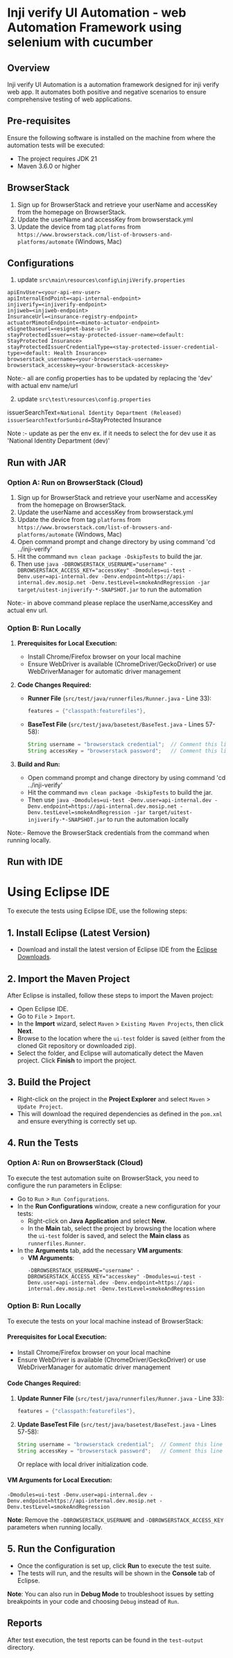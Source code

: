 # Inji verify UI Automation - web Automation Framework using selenium with cucumber

## Overview

Inji verify UI Automation is a automation framework designed for inji verify web app. It automates both positive and negative scenarios to ensure comprehensive testing of web applications.

## Pre-requisites

Ensure the following software is installed on the machine from where the automation tests will be executed:
- The project requires JDK 21
- Maven 3.6.0 or higher

## BrowserStack
1. Sign up for BrowserStack and retrieve your userName and accessKey from the homepage on BrowserStack.
2. Update the userName and accessKey from browserstack.yml
3. Update the device from tag `platforms` from `https://www.browserstack.com/list-of-browsers-and-platforms/automate` (Windows, Mac)


## Configurations

1. update `src\main\resources\config\injiVerify.properties`

```properties
apiEnvUser=<your-api-env-user>
apiInternalEndPoint=<api-internal-endpoint>
injiverify=<injiverify-endpoint>
injiweb=<injiweb-endpoint>
InsuranceUrl=<insurance-registry-endpoint>
actuatorMimotoEndpoint=<mimoto-actuator-endpoint>
eSignetbaseurl=<esignet-base-url>
stayProtectedIssuer=<stay-protected-issuer-name><default: StayProtected Insurance>
stayProtectedIssuerCredentialType=<stay-protected-issuer-credential-type><default: Health Insurance>
browserstack_username=<your-browserstack-username>
browserstack_accesskey=<your-browserstack-accesskey>
```


Note:- all are config properties has to be updated by replacing the 'dev' with  actual env name/url

2. update `src\test\resources\config.properties`

issuerSearchText=`National Identity Department (Released)
issuerSearchTextforSunbird=`StayProtected Insurance

Note :- update as per the env ex. if it needs to select the for dev use it as 'National Identity Department (dev)'


## Run with JAR

### **Option A: Run on BrowserStack (Cloud)**

1. Sign up for BrowserStack and retrieve your userName and accessKey from the homepage on BrowserStack.
2. Update the userName and accessKey from browserstack.yml
3. Update the device from tag `platforms` from `https://www.browserstack.com/list-of-browsers-and-platforms/automate` (Windows, Mac)
4. Open command prompt and change directory by using command 'cd ../inji-verify'
5. Hit the command `mvn clean package -DskipTests` to build the jar.
6. Then use `java -DBROWSERSTACK_USERNAME="username" -DBROWSERSTACK_ACCESS_KEY="accessKey" -Dmodules=ui-test -Denv.user=api-internal.dev -Denv.endpoint=https://api-internal.dev.mosip.net -Denv.testLevel=smokeAndRegression -jar target/uitest-injiverify-*-SNAPSHOT.jar` to run the automation 

Note:- in above command please replace the userName,accessKey and actual env url.

### **Option B: Run Locally**

1. **Prerequisites for Local Execution:**
   - Install Chrome/Firefox browser on your local machine
   - Ensure WebDriver is available (ChromeDriver/GeckoDriver) or use WebDriverManager for automatic driver management

2. **Code Changes Required:**
   - **Runner File** (`src/test/java/runnerfiles/Runner.java` - Line 33):
     ```java
     features = {"classpath:featurefiles"},
     ```
   - **BaseTest File** (`src/test/java/basetest/BaseTest.java` - Lines 57-58):
     ```java
     String username = "browserstack credential";  // Comment this line for local execution
     String accessKey = "browserstack password";   // Comment this line for local execution
     ```

3. **Build and Run:**
   - Open command prompt and change directory by using command 'cd ../inji-verify'
   - Hit the command `mvn clean package -DskipTests` to build the jar.
   - Then use `java -Dmodules=ui-test -Denv.user=api-internal.dev -Denv.endpoint=https://api-internal.dev.mosip.net -Denv.testLevel=smokeAndRegression -jar target/uitest-injiverify-*-SNAPSHOT.jar` to run the automation locally

Note:- Remove the BrowserStack credentials from the command when running locally.


## Run with IDE
# Using Eclipse IDE

To execute the tests using Eclipse IDE, use the following steps:

## 1. **Install Eclipse (Latest Version)**
   - Download and install the latest version of Eclipse IDE from the [Eclipse Downloads](https://www.eclipse.org/downloads/).

## 2. **Import the Maven Project**

   After Eclipse is installed, follow these steps to import the Maven project:

   - Open Eclipse IDE.
   - Go to `File` > `Import`.
   - In the **Import** wizard, select `Maven` > `Existing Maven Projects`, then click **Next**.
   - Browse to the location where the `ui-test` folder is saved (either from the cloned Git repository or downloaded zip).
   - Select the folder, and Eclipse will automatically detect the Maven project. Click **Finish** to import the project.

## 3. **Build the Project**

   - Right-click on the project in the **Project Explorer** and select `Maven` > `Update Project`.
   - This will download the required dependencies as defined in the `pom.xml` and ensure everything is correctly set up.

## 4. **Run the Tests**

### **Option A: Run on BrowserStack (Cloud)**

   To execute the test automation suite on BrowserStack, you need to configure the run parameters in Eclipse:

   - Go to `Run` > `Run Configurations`.
   - In the **Run Configurations** window, create a new configuration for your tests:
     - Right-click on **Java Application** and select **New**.
     - In the **Main** tab, select the project by browsing the location where the `ui-test` folder is saved, and select the **Main class** as `runnerfiles.Runner`.
   - In the **Arguments** tab, add the necessary **VM arguments**:
     - **VM Arguments**:
       ```
       -DBROWSERSTACK_USERNAME="username" -DBROWSERSTACK_ACCESS_KEY="accesskey" -Dmodules=ui-test -Denv.user=api-internal.dev -Denv.endpoint=https://api-internal.dev.mosip.net -Denv.testLevel=smokeAndRegression
       ```

### **Option B: Run Locally**

   To execute the tests on your local machine instead of BrowserStack:

   #### **Prerequisites for Local Execution:**
   - Install Chrome/Firefox browser on your local machine
   - Ensure WebDriver is available (ChromeDriver/GeckoDriver) or use WebDriverManager for automatic driver management

   #### **Code Changes Required:**

   1. **Update Runner File** (`src/test/java/runnerfiles/Runner.java` - Line 33):
      ```java
      features = {"classpath:featurefiles"},
      ```

   2. **Update BaseTest File** (`src/test/java/basetest/BaseTest.java` - Lines 57-58):
      ```java
      String username = "browserstack credential";  // Comment this line for local execution
      String accessKey = "browserstack password";   // Comment this line for local execution
      ```
      
      Or replace with local driver initialization code.

   #### **VM Arguments for Local Execution:**
   ```
   -Dmodules=ui-test -Denv.user=api-internal.dev -Denv.endpoint=https://api-internal.dev.mosip.net -Denv.testLevel=smokeAndRegression
   ```

   **Note**: Remove the `-DBROWSERSTACK_USERNAME` and `-DBROWSERSTACK_ACCESS_KEY` parameters when running locally.

## 5. **Run the Configuration**

   - Once the configuration is set up, click **Run** to execute the test suite.
   - The tests will run, and the results will be shown in the **Console** tab of Eclipse.

   **Note**: You can also run in **Debug Mode** to troubleshoot issues by setting breakpoints in your code and choosing `Debug` instead of `Run`.



## Reports

After test execution, the test reports can be found in the `test-output` directory.
